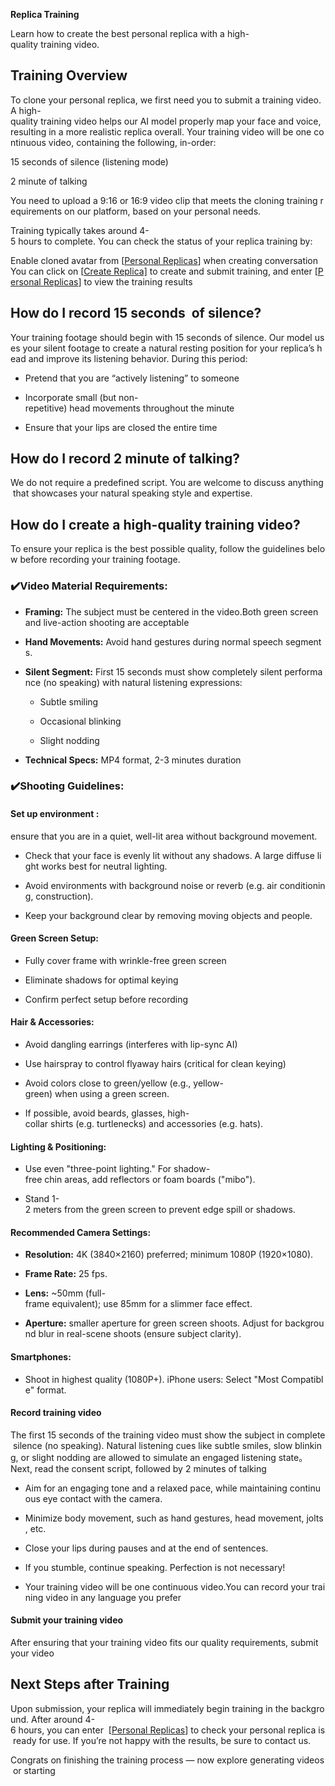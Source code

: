 

**Replica Training**

Learn how to create the best personal replica with a high-quality training video.

## Training Overview

To clone your personal replica, we first need you to submit a training video. A high-quality training video helps our AI model properly map your face and voice, resulting in a more realistic replica overall. Your training video will be one continuous video, containing the following, in-order:

15 seconds of silence (listening mode)

2 minute of talking

You need to upload a 9:16 or 16:9 video clip that meets the cloning training requirements on our platform, based on your personal needs.

Training typically takes around 4-5 hours to complete. You can check the status of your replica training by:

Enable cloned avatar from \[[Personal Replicas](http://duix.com/replicas)\] when creating conversation  You can click on \[[Create Replica\]](http://duix.com/replicas/create) to create and submit training, and enter \[[Personal Replicas](http://duix.com/replicas)\] to view the training results

## How do I record 15 seconds  of silence?

Your training footage should begin with 15 seconds of silence. Our model uses your silent footage to create a natural resting position for your replica’s head and improve its listening behavior. During this period:

*   Pretend that you are “actively listening” to someone
    
*   Incorporate small (but non-repetitive) head movements throughout the minute
    
*   Ensure that your lips are closed the entire time
    

## How do I record 2 minute of talking?

We do not require a predefined script. You are welcome to discuss anything that showcases your natural speaking style and expertise.

## How do I create a high-quality training video?

To ensure your replica is the best possible quality, follow the guidelines below before recording your training footage.

### ✔️Video Material Requirements:

*   **Framing:** The subject must be centered in the video.Both green screen and live-action shooting are acceptable
    
*   **Hand Movements:** Avoid hand gestures during normal speech segments.
    
*   **Silent Segment:** First 15 seconds must show completely silent performance (no speaking) with natural listening expressions:
    
    *   Subtle smiling
        
    *   Occasional blinking
        
    *   Slight nodding
        
*   **Technical Specs:** MP4 format, 2-3 minutes duration
    

### ✔️Shooting Guidelines:

#### Set up environment : 

ensure that you are in a quiet, well-lit area without background movement.

*   Check that your face is evenly lit without any shadows. A large diffuse light works best for neutral lighting.
    
*   Avoid environments with background noise or reverb (e.g. air conditioning, construction).
    
*   Keep your background clear by removing moving objects and people.
    

#### Green Screen Setup:

*   Fully cover frame with wrinkle-free green screen
    
*   Eliminate shadows for optimal keying
    
*   Confirm perfect setup before recording
    

#### Hair & Accessories:

*   Avoid dangling earrings (interferes with lip-sync AI)
    
*   Use hairspray to control flyaway hairs (critical for clean keying)
    
*   Avoid colors close to green/yellow (e.g., yellow-green) when using a green screen.
    
*   If possible, avoid beards, glasses, high-collar shirts (e.g. turtlenecks) and accessories (e.g. hats).
    

#### Lighting & Positioning:

*   Use even "three-point lighting." For shadow-free chin areas, add reflectors or foam boards ("mibo").
    
*   Stand 1-2 meters from the green screen to prevent edge spill or shadows.
    

#### Recommended Camera Settings:

*   **Resolution:** 4K (3840×2160) preferred; minimum 1080P (1920×1080).
    
*   **Frame Rate:** 25 fps.
    
*   **Lens:** ~50mm (full-frame equivalent); use 85mm for a slimmer face effect.
    
*   **Aperture:** smaller aperture for green screen shoots. Adjust for background blur in real-scene shoots (ensure subject clarity).
    

#### Smartphones:

*   Shoot in highest quality (1080P+). iPhone users: Select "Most Compatible" format.
    

#### Record training video 

The first 15 seconds of the training video must show the subject in complete silence (no speaking). Natural listening cues like subtle smiles, slow blinking, or slight nodding are allowed to simulate an engaged listening state。Next, read the consent script, followed by 2 minutes of talking 

*   Aim for an engaging tone and a relaxed pace, while maintaining continuous eye contact with the camera.
    
*   Minimize body movement, such as hand gestures, head movement, jolts, etc.
    
*   Close your lips during pauses and at the end of sentences.
    
*   If you stumble, continue speaking. Perfection is not necessary!
    
*   Your training video will be one continuous video.You can record your training video in any language you prefer
    

#### Submit your training video 

After ensuring that your training video fits our quality requirements, submit your video 

## Next Steps after Training

Upon submission, your replica will immediately begin training in the background. After around 4-6 hours, you can enter  \[[Personal Replicas](http://duix.com/replicas)\] to check your personal replica is ready for use. If you’re not happy with the results, be sure to contact us.

Congrats on finishing the training process — now explore generating videos or starting